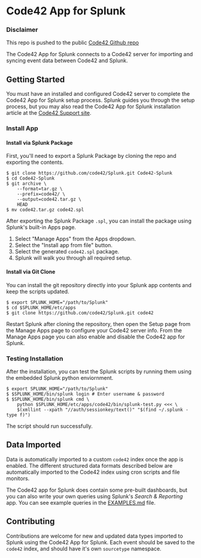 # Code42 App for Splunk

### Disclaimer
This repo is pushed to the public [Code42 Github repo](https://github.com/code42/Splunk)

The Code42 App for Splunk connects to a Code42 server for importing and syncing
event data between Code42 and Splunk.

## Getting Started

You must have an installed and configured Code42 server to complete the Code42
App for Splunk setup process. Splunk guides you through the setup process, but
you may also read the Code42 App for Splunk installation article at the
[Code42 Support site][support].

### Install App

#### Install via Splunk Package

First, you'll need to export a Splunk Package by cloning the repo and exporting
the contents.

```
$ git clone https://github.com/code42/Splunk.git Code42-Splunk
$ cd Code42-Splunk
$ git archive \
    --format=tar.gz \
    --prefix=code42/ \
    --output=code42.tar.gz \
    HEAD
$ mv code42.tar.gz code42.spl
```

After exporting the Splunk Package `.spl`, you can install the package using
Splunk's built-in Apps page.

1. Select "Manage Apps" from the Apps dropdown.
1. Select the "Install app from file" button.
1. Select the generated `code42.spl` package.
1. Splunk will walk you through all required setup.

#### Install via Git Clone

You can install the git repository directly into your Splunk app contents and
keep the scripts updated.

```
$ export SPLUNK_HOME="/path/to/Splunk"
$ cd $SPLUNK_HOME/etc/apps
$ git clone https://github.com/code42/Splunk.git code42
```

Restart Splunk after cloning the repository, then open the Setup page from the
Manage Apps page to configure your Code42 server info. From the Manage Apps page
you can also enable and disable the Code42 app for Splunk.

### Testing Installation

After the installation, you can test the Splunk scripts by running them using
the embedded Splunk python enviornment.

```
$ export SPLUNK_HOME="/path/to/Splunk"
$ $SPLUNK_HOME/bin/splunk login # Enter username & password
$ $SPLUNK_HOME/bin/splunk cmd \
    python $SPLUNK_HOME/etc/apps/code42/bin/splunk-test.py <<< \
    $(xmllint --xpath "//auth/sessionkey/text()" "$(find ~/.splunk -type f)")
```

The script should run successfully.

## Data Imported

Data is automatically imported to a custom `code42` index once the app is
enabled. The different structured data formats described below are automatically
imported to the Code42 index using cron scripts and file monitors.

The Code42 app for Splunk does contain some pre-built dashboards, but you can
also write your own queries using Splunk's *Search & Reporting* app. You can see
example queries in the [EXAMPLES.md][examples] file.

## Contributing

Contributions are welcome for new and updated data types imported to Splunk
using the Code42 App for Splunk. Each event should be saved to the `code42`
index, and should have it's own `sourcetype` namespace.

<!--
## URL References
-->
[support]: https://code42.com/r/support/splunk-app
[pip]: https://pip.pypa.io/en/latest/index.html
[examples]: EXAMPLES.md
